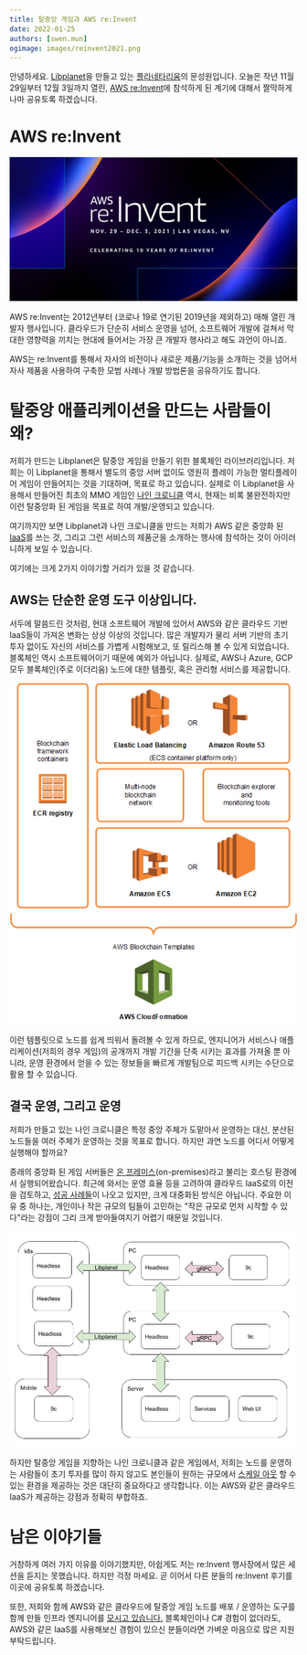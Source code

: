 ```yaml
---
title: 탈중앙 게임과 AWS re:Invent
date: 2022-01-25
authors: [swen.mun]
ogimage: images/reinvent2021.png
---
```


안녕하세요. [Libplanet]을 만들고 있는 [플라네타리움]의 문성원입니다.
오늘은 작년 11월 29일부터 12월 3일까지 열린, [AWS re:Invent]에 참석하게 된 계기에 대해서 짤막하게나마 공유토록 하겠습니다.

[Libplanet]: https://libplanet.io/
[플라네타리움]: https://planetariumhq.com/
[AWS re:Invent]: https://reinvent.awsevents.com/

# AWS re:Invent

![](images/reinvent2021.png)

AWS re:Invent는 2012년부터 (코로나 19로 연기된 2019년을 제외하고) 매해 열린 개발자 
행사입니다. 클라우드가 단순히 서비스 운영을 넘어, 소프트웨어 개발에 걸쳐서 막대한 
영향력을 끼치는 현대에 들어서는 가장 큰 개발자 행사라고 해도 과언이 아니죠.

AWS는 re:Invent를 통해서 자사의 비전이나 새로운 제품/기능을 소개하는 것을 넘어서
자사 제품을 사용하여 구축한 모범 사례나 개발 방법론을 공유하기도 합니다.

# 탈중앙 애플리케이션을 만드는 사람들이 왜?

저희가 만드는 Libplanet은 탈중앙 게임을 만들기 위한 블록체인 라이브러리입니다.
저희는 이 Libplanet을 통해서 별도의 중앙 서버 없이도 영원히 플레이 가능한
멀티플레이어 게임이 만들어지는 것을 기대하며, 목표로 하고 있습니다. 실제로 이
Libplanet을 사용해서 만들어진 최초의 MMO 게임인 [나인 크로니클] 역시, 현재는 비록
불완전하지만 이런 탈중앙화 된 게임을 목표로 하여 개발/운영되고 있습니다.

여기까지만 보면 Libplanet과 나인 크로니클을 만드는 저희가 AWS 같은 중앙화 된
<abbr title="Infrastructure as a Service">[IaaS]</abbr>를 쓰는 것, 그리고 그런 
서비스의 제품군을 소개하는 행사에 참석하는 것이 아이러니하게 보일 수 있습니다.

여기에는 크게 2가지 이야기할 거리가 있을 것 같습니다.

## AWS는 단순한 운영 도구 이상입니다.

서두에 말씀드린 것처럼, 현대 소프트웨어 개발에 있어서 AWS와 같은 클라우드 기반 
IaaS들이 가져온 변화는 상상 이상의 것입니다. 많은 개발자가 물리 서버 기반의 
초기 투자 없이도 자신의 서비스를 가볍게 시험해보고, 또 릴리스해 볼 수 있게 
되었습니다. 블록체인 역시 소프트웨어이기 때문에 예외가 아닙니다. 
실제로, AWS나 Azure, GCP 모두 블록체인(주로 이더리움) 노드에 대한 템플릿, 혹은 
관리형 서비스를 제공합니다.

![](images/aws-blockchain-template.png)

이런 템플릿으로 노드를 쉽게 띄워서 돌려볼 수 있게 하므로, 엔지니어가 서비스나 
애플리케이션(저희의 경우 게임)의 공개까지 개발 기간을 단축 시키는 효과를 가져올 뿐 
아니라, 운영 환경에서 얻을 수 있는 정보들을 빠르게 개발팀으로 피드백 시키는 수단으로
활용 할 수 있습니다.

## 결국 운영, 그리고 운영

저희가 만들고 있는 나인 크로니클은 특정 중앙 주체가 도맡아서 운영하는 대신, 분산된 
노드들을 여러 주체가 운영하는 것을 목표로 합니다. 하지만 과연 노드를 어디서 어떻게 
실행해야 할까요?

종래의 중앙화 된 게임 서버들은 [온 프레미스][on-premises](on-premises)라고 불리는 
호스팅 환경에서 실행되어왔습니다. 최근에 와서는 운영 효율 등을 고려하여 클라우드 
IaaS로의 이전을 검토하고, [성공 사례들][1]이 나오고 있지만, 크게 대중화된 방식은 
아닙니다. 주요한 이유 중 하나는, 개인이나 작은 규모의 팀들이 고민하는 
"작은 규모로 먼저 시작할 수 있다"라는 강점이 그리 크게 받아들여지기 어렵기 때문일 
것입니다.

![](images/9c-structure.jpg)

하지만 탈중앙 게임을 지향하는 나인 크로니클과 같은 게임에서, 저희는 노드를 운영하는
사람들이 초기 투자를 많이 하지 않고도 본인들이 원하는 규모에서 
[스케일 아웃][scale-out] 할 수 있는 환경을 제공하는 것은 대단히 중요하다고 
생각합니다. 이는 AWS와 같은 클라우드 IaaS가 제공하는 강점과 정확히 부합하죠.

[나인 크로니클]: https://nine-chronicles.com
[IaaS]: https://en.wikipedia.org/wiki/Infrastructure_as_a_service
[on-premises]: https://en.wikipedia.org/wiki/On-premises_software
[scale-out]: https://en.wikipedia.org/wiki/Scalability#Horizontal_(scale_out)_and_vertical_scaling_(scale_up)
[1]: https://aws.amazon.com/ko/gaming/gaming-customer-references/


# 남은 이야기들

거창하게 여러 가지 이유를 이야기했지만, 아쉽게도 저는 re:Invent 행사장에서 많은 
세션을 듣지는 못했습니다. 하지만 걱정 마세요. 곧 이어서 다른 분들의 re:Invent 
후기를 이곳에 공유토록 하겠습니다. 

또한, 저희와 함께 AWS와 같은 클라우드에 탈중앙 게임 노드를 배포 / 운영하는
도구를 함께 만들 인프라 엔지니어를 [모시고 있습니다.][2] 블록체인이나 C# 경험이
없더라도, AWS와 같은 IaaS를 사용해보신 경험이 있으신 분들이라면 가벼운 마음으로 
많은 지원 부탁드립니다.

[2]: https://recruit.planetariumhq.com/e2ba3fcc-ce76-456a-bea9-0be97622cb48